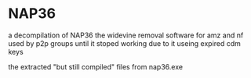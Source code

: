 # NAP36
a decompilation of NAP36 the widevine removal software for amz and nf used by p2p groups until it stoped working due to it useing expired cdm keys




the extracted "but still compiled" files from nap36.exe
